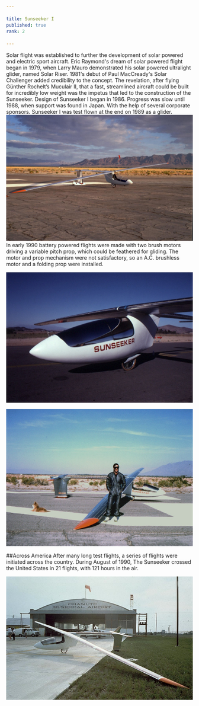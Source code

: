 ```yaml
---

title: Sunseeker I
published: true
rank: 2

---
```


Solar flight was established to further the development of solar powered and electric sport aircraft. Eric Raymond's dream of solar powered flight began in 1979, when Larry Mauro demonstrated his solar powered ultralight glider, named Solar Riser. 1981's debut of Paul MacCready's Solar Challenger added credibility to the concept. The revelation, after flying Günther Rochelt’s Muculair II, that a fast, streamlined aircraft could be built for incredibly low weight was the impetus that led to the construction of the Sunseeker. Design of Sunseeker I began in 1986. Progress was slow until 1988, when support was found in Japan. With the help of several corporate sponsors. Sunseeker I was test flown at the end on 1989 as a glider. 
![Sunseeker I before solar cell integration](sunseekerpresolar.jpg)
In early 1990 battery powered flights were made with two brush motors driving a variable pitch prop, which could be feathered for gliding. The motor and prop mechanism were not satisfactory, so an A.C. brushless motor and a folding prop were installed. 

![Sunseeker I](cockpit.jpg)

![Eric Raymond with Sunseeker I](boyandhisdog.jpg)




##Across America
After many long test flights, a series of flights were initiated across the country. During August of 1990, The Sunseeker crossed the United States in 21 flights, with 121 hours in the air.

![Sunseeker I at Chanute airport](chanute.jpg)


